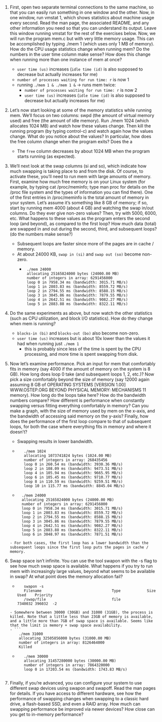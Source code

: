 1. First, open two separate terminal connections to the same machine, so that
you can easily run something in one window and the other.
Now, in one window, run vmstat 1, which shows statistics about machine
usage every second. Read the man page, the associated README, and any
other information you need so that you can understand its output. Leave
this window running vmstat for the rest of the exercises below.
Now, we will run the program mem.c but with very little memory usage.
This can be accomplished by typing ./mem 1 (which uses only 1 MB of
memory). How do the CPU usage statistics change when running mem? Do
the numbers in the user time column make sense? How does this change
when running more than one instance of mem at once?

    - `user time (us)` increases (`idle time (id)` is also supposed to decrease but actually increases for me)
    - `number of processes waiting for run time: r` is now 1
    - running `./mem 1 & ./mem 1 &` -> runs mem twice: 
      - `number of processes waiting for run time: r` is now 2 
      - `user time (us)` increases (`idle time (id)` is also supposed to decrease but actually increases for me)

2. Let’s now start looking at some of the memory statistics while running mem.
We’ll focus on two columns: swpd (the amount of virtual memory used) and
free (the amount of idle memory). Run ./mem 1024 (which allocates 1024
MB) and watch how these values change. Then kill the running program
(by typing control-c) and watch again how the values change. What do you
notice about the values? In particular, how does the free column change
when the program exits? Does the a
    - The `free` column decreases by about 1024 MB when the program starts running (as expected).

3. We’ll next look at the swap columns (si and so), which indicate how much
swapping is taking place to and from the disk. Of course, to activate these,
you’ll need to run mem with large amounts of memory. First, examine how
much free memory is on your Linux system (for example, by typing cat
/proc/meminfo; type man proc for details on the /proc file system and
the types of information you can find there). One of the first entries in
/proc/meminfo is the total amount of memory in your system. Let’s assume it’s something like 8 GB of memory; if so, start by running mem 4000
(about 4 GB) and watching the swap in/out columns. Do they ever give
non-zero values? Then, try with 5000, 6000, etc. What happens to these
values as the program enters the second loop (and beyond), as compared to
the first loop? How much data (total) are swapped in and out during the
second, third, and subsequent loops? (do the numbers make sense?)
   - Subsequent loops are faster since more of the pages are in cache / memory.
   - At about 24000 KB, `swap in (si)` and `swap out (so)` become non-zero. 
     - ```
        ./mem 24000
        allocating 25165824000 bytes (24000.00 MB)
        number of integers in array: 6291456000
        loop 0 in 7958.34 ms (bandwidth: 3015.71 MB/s)
        loop 1 in 2803.83 ms (bandwidth: 8559.72 MB/s)
        loop 2 in 2794.55 ms (bandwidth: 8588.15 MB/s)
        loop 3 in 3045.86 ms (bandwidth: 7879.55 MB/s)
        loop 4 in 2642.51 ms (bandwidth: 9082.27 MB/s)
        loop 5 in 2883.88 ms (bandwidth: 8322.11 MB/s)
        ``` 

1. Do the same experiments as above, but now watch the other statistics (such
as CPU utilization, and block I/O statistics). How do they change when
mem is running?
   - `blocks-in (bi)` and `blocks-out (bo)` also become non-zero.
   - `user time (us)` increases but is about 10x lower than the values it had when running just `./mem 1`
     - this is probably since less of the time is spent by the CPU processing, and more time is spent swapping from disk. 

5. Now let’s examine performance. Pick an input for mem that comfortably
fits in memory (say 4000 if the amount of memory on the system is 8 GB).
How long does loop 0 take (and subsequent loops 1, 2, etc.)? Now pick a size
comfortably beyond the size of memory (say 12000 again assuming 8 GB of
OPERATING
SYSTEMS
[VERSION 1.00] WWW.OSTEP.ORG
BEYOND PHYSICAL MEMORY: MECHANISMS 11
memory). How long do the loops take here? How do the bandwidth numbers compare? How different is performance when constantly swapping
versus fitting everything comfortably in memory? Can you make a graph,
with the size of memory used by mem on the x-axis, and the bandwidth of
accessing said memory on the y-axis? Finally, how does the performance of
the first loop compare to that of subsequent loops, for both the case where
everything fits in memory and where it doesn’t?
   - Swapping results in lower bandwidth. 
   - ```
        ./mem 1024
        allocating 1073741824 bytes (1024.00 MB)
        number of integers in array: 268435456
        loop 0 in 260.54 ms (bandwidth: 3930.36 MB/s)
        loop 2 in 108.09 ms (bandwidth: 9473.51 MB/s)
        loop 4 in 105.94 ms (bandwidth: 9665.95 MB/s)
        loop 6 in 105.45 ms (bandwidth: 9710.77 MB/s)
        loop 8 in 110.59 ms (bandwidth: 9259.51 MB/s)
        loop 10 in 115.77 ms (bandwidth: 8845.04 MB/s)
        ```
    - ```
        ./mem 24000
        allocating 25165824000 bytes (24000.00 MB)
        number of integers in array: 6291456000
        loop 0 in 7958.34 ms (bandwidth: 3015.71 MB/s)
        loop 1 in 2803.83 ms (bandwidth: 8559.72 MB/s)
        loop 2 in 2794.55 ms (bandwidth: 8588.15 MB/s)
        loop 3 in 3045.86 ms (bandwidth: 7879.55 MB/s)
        loop 4 in 2642.51 ms (bandwidth: 9082.27 MB/s)
        loop 5 in 2883.88 ms (bandwidth: 8322.11 MB/s)
        loop 6 in 3048.97 ms (bandwidth: 7871.51 MB/s)
     ```
    - For both cases, the first loop has a lower bandwidth than the subsequent loops since the first loop puts the pages in cache / memory.

6. Swap space isn’t infinite. You can use the tool swapon with the -s flag to
see how much swap space is available. What happens if you try to run mem
with increasingly large values, beyond what seems to be available in swap?
At what point does the memory allocation fail?

   - ```
        swapon -s
        Filename                                Type            Size    Used    Priority
        /swap/file                              file            7340032 396032  -2
    ```
   - Somewhere between 30000 (30GB) and 31000 (31GB), the process is killed. Note that a little less than 23GB of memory is available, and a little more than 7GB of swap space is available. Seems like that the limit is memory + swap space availability. 
   - ```
        ./mem 31000
        allocating 32505856000 bytes (31000.00 MB)
        number of integers in array: 8126464000
        Killed
    ```
   - ```
        ./mem 30000
        allocating 31457280000 bytes (30000.00 MB)
        number of integers in array: 7864320000
        loop 0 in 17203.54 ms (bandwidth: 1743.83 MB/s)
    ```
7. Finally, if you’re advanced, you can configure your system to use different
swap devices using swapon and swapoff. Read the man pages for details.
If you have access to different hardware, see how the performance of swapping changes when swapping to a classic hard drive, a flash-based SSD, and
even a RAID array. How much can swapping performance be improved via
newer devices? How close can you get to in-memory performance?
